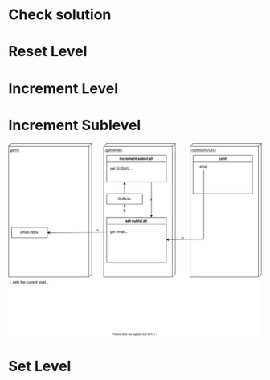 # Check solution

# Reset Level

# Increment Level

# Increment Sublevel

![Increment sublevel diagram](./increment-sublevel.svg)

# Set Level

